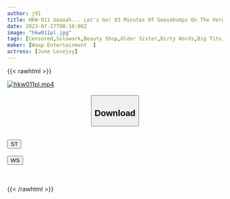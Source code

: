 ```yaml
---
author: j91
title: HKW-011 Uaaaah... Let's Go! 83 Minutes Of Goosebumps On The Verge Of Explosive Ecstasy And Forced To Hold Ejaculation For 83 Minutes And To Keep The Erection Control June Lovejoy
date: 2023-07-27T00:10:00Z
image: "hkw011pl.jpg"
tags: [Censored,Solowork,Beauty Shop,Older Sister,Dirty Words,Big Tits,Slut,Tall,Shaved,BBW,White Actress,Submissive Men,Huge Butt	]
maker: [Waap Entertainment  ]
actress: [June Lovejoy]
---
```



{{< rawhtml >}}

<div class="video" data-videoid="zrGMOYXJa1IY0rX">
    <a href="javascript:;">
        <img src="https://my.j91.asia/posts/hkw011pl/hkw011pl.jpg" width="WIDTH" height="HEIGHT" alt="hkw011pl.mp4" loading="lazy">
    </a>
</div>

<script type="text/javascript" src="https://j91.asia/asset/on-demand-st.js"></script>

<br>
  <link rel="stylesheet" href="https://j91.asia/asset/bs5.css">
  
  <center>
  <button class="btn btn-primary" type="button" data-bs-toggle="collapse" data-bs-target=".multi-collapse" aria-expanded="false" aria-controls="multiCollapseExample1 multiCollapseExample2"><h2>Download</h2></button></center>
</p>
<div class="row">
  <div class="col">
    <div class="collapse multi-collapse" id="multiCollapseExample1">
      <div class="card card-body">
	      	      <br>
<div class="buttons">  
<a href="https://streamtape.to/v/zrGMOYXJa1IY0rX"><button class="btn-hover color-3"><i class="fa fa-download"></i> ST</button></a></div>
    </div>
  </div>
</div>
  <div class="col">
    <div class="collapse multi-collapse" id="multiCollapseExample2">
      <div class="card card-body">
	      <br>
<div class="buttons">
    <a href="https://wolfstream.tv/4lc7pl8wlqqm.html"><button class="btn-hover color-9"><i class="fa fa-download"></i> WS</button></a></div>
<br><br>
      </div>
    </div>
  </div>
</div>

{{< /rawhtml >}}